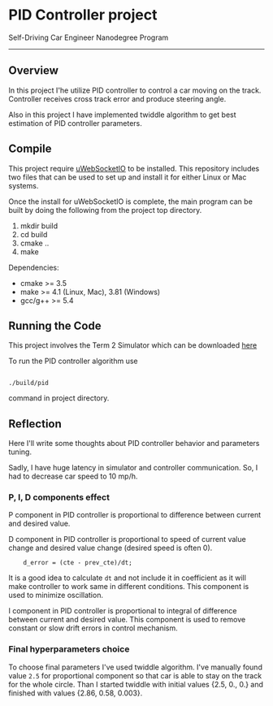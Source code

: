 # PID Controller project
Self-Driving Car Engineer Nanodegree Program

---

## Overview

In this project I'he utilize PID controller to control a car moving on the track. Controller receives cross track error and produce steering angle.

Also in this project I have implemented twiddle algorithm to get best estimation of PID controller parameters.


## Compile

This project require [uWebSocketIO](https://github.com/uWebSockets/uWebSockets) to be installed. This repository includes two files that can be used to set up and install it for either Linux or Mac systems.

Once the install for uWebSocketIO is complete, the main program can be built by doing the following from the project top directory.

1. mkdir build
2. cd build
3. cmake ..
4. make

Dependencies:

* cmake >= 3.5
* make >= 4.1 (Linux, Mac), 3.81 (Windows)
* gcc/g++ >= 5.4


## Running the Code

This project involves the Term 2 Simulator which can be downloaded [here](https://github.com/udacity/self-driving-car-sim/releases)


To run the PID controller algorithm use

```

./build/pid 
```

command in project directory.


## Reflection

Here I'll write some thoughts about PID controller behavior and parameters tuning.

Sadly, I have huge latency in simulator and controller communication. So, I had to decrease car speed to 10 mp/h.

### P, I, D components effect

P component in PID controller is proportional to difference between current and desired value.

D component in PID controller is proportional to speed of current value change and desired value change (desired speed is often 0).

```
    d_error = (cte - prev_cte)/dt;
```

It is a good idea to calculate `dt` and not include it in coefficient as it will make controller to work same in different conditions. This component is used to minimize oscillation.

I component in PID controller is proportional to integral of difference between current and desired value. This component is used to remove constant or slow drift errors in control mechanism.


### Final hyperparameters choice

To choose final parameters I've used twiddle algorithm. I've manually found value `2.5` for proportional component so that car is able to stay on the track for the whole circle. Than I started twiddle with initial values {2.5, 0., 0.} and finished with values {2.86, 0.58, 0.003}.
